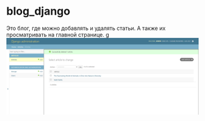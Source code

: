# blog_django
Это блог, где можно добавлять и удалять статьи. А также их просматривать на главной странице.
g
<img src="images/django_administration.png" alt="альтернативный текст">
